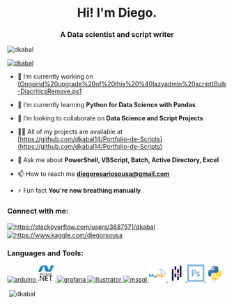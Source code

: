 <h1 align="center">Hi! I'm Diego.</h1>
<h3 align="center">A Data scientist and script writer</h3>

<p align="left"> <img src="https://komarev.com/ghpvc/?username=dkabal&label=Profile%20views&color=0e75b6&style=flat" alt="dkabal" /> </p>

<p align="left"> <a href="https://github.com/ryo-ma/github-profile-trophy"><img src="https://github-profile-trophy.vercel.app/?username=dkabal" alt="dkabal" /></a> </p>

- 🔭 I’m currently working on [(Ongoind%20upgrade%20of%20this%20%40lazyadmin%20script)Bulk-DiacriticsRemove.ps1](https://github.com/dkabal14/Portfolio-de-Scripts/blob/main/PowerShell/(Ongoind%20upgrade%20of%20this%20%40lazyadmin%20script)Bulk-DiacriticsRemove.ps1)

- 🌱 I’m currently learning **Python for Data Science with Pandas**

- 👯 I’m looking to collaborate on **Data Science and Script Projects**

- 👨‍💻 All of my projects are available at [https://github.com/dkabal14/Portfolio-de-Scripts](https://github.com/dkabal14/Portfolio-de-Scripts)

- 💬 Ask me about **PowerShell, VBScript, Batch, Active Directory, Excel**

- 📫 How to reach me **diegorosariosousa@gmail.com**

- ⚡ Fun fact **You're now breathing manually**

<h3 align="left">Connect with me:</h3>
<p align="left">
	<a href="https://stackoverflow.com/users/https://stackoverflow.com/users/3687571/dkabal" target="blank">
		<img align="center" src="https://raw.githubusercontent.com/rahuldkjain/github-profile-readme-generator/master/src/images/icons/Social/stack-overflow.svg" alt="https://stackoverflow.com/users/3687571/dkabal" height="30" width="40" />
	</a>
	<a href="https://kaggle.com/https://www.kaggle.com/diegorsousa" target="blank"><img align="center" src="https://raw.githubusercontent.com/rahuldkjain/github-profile-readme-generator/master/src/images/icons/Social/kaggle.svg" alt="https://www.kaggle.com/diegorsousa" height="30" width="40" /></a>
</p>

<h3 align="left">Languages and Tools:</h3>
<p align="left">
	<a href="https://www.arduino.cc/" target="_blank" rel="noreferrer">
		<img src="https://cdn.worldvectorlogo.com/logos/arduino-1.svg" alt="arduino" width="40" height="40"/>
	</a>
	<a href="https://dotnet.microsoft.com/" target="_blank" rel="noreferrer">
		<img src="https://raw.githubusercontent.com/devicons/devicon/master/icons/dot-net/dot-net-original-wordmark.svg" alt="dotnet" width="40" height="40"/>
	</a>
	<a href="https://grafana.com" target="_blank" rel="noreferrer">
		<img src="https://www.vectorlogo.zone/logos/grafana/grafana-icon.svg" alt="grafana" width="40" height="40"/>
	</a>
	<a href="https://www.adobe.com/in/products/illustrator.html" target="_blank" rel="noreferrer">
		<img src="https://www.vectorlogo.zone/logos/adobe_illustrator/adobe_illustrator-icon.svg" alt="illustrator" width="40" height="40"/>
	</a>
	<a href="https://www.microsoft.com/en-us/sql-server" target="_blank" rel="noreferrer">
		<img src="https://www.svgrepo.com/show/303229/microsoft-sql-server-logo.svg" alt="mssql" width="40" height="40"/>
	</a>
	<a href="https://www.mysql.com/" target="_blank" rel="noreferrer">
		<img src="https://raw.githubusercontent.com/devicons/devicon/master/icons/mysql/mysql-original-wordmark.svg" alt="mysql" width="40" height="40"/>
	</a>
	<a href="https://pandas.pydata.org/" target="_blank" rel="noreferrer">
		<img src="https://raw.githubusercontent.com/devicons/devicon/2ae2a900d2f041da66e950e4d48052658d850630/icons/pandas/pandas-original.svg" alt="pandas" width="40" height="40"/>
	</a>
	<a href="https://www.photoshop.com/en" target="_blank" rel="noreferrer">
		<img src="https://raw.githubusercontent.com/devicons/devicon/master/icons/photoshop/photoshop-line.svg" alt="photoshop" width="40" height="40"/>
	</a>
	<a href="https://www.python.org" target="_blank" rel="noreferrer">
		<img src="https://raw.githubusercontent.com/devicons/devicon/master/icons/python/python-original.svg" alt="python" width="40" height="40"/>
	</a>
</p>

<p>&nbsp;<img align="center" src="https://github-readme-stats.vercel.app/api?username=dkabal&show_icons=true&locale=en" alt="dkabal" /></p>
